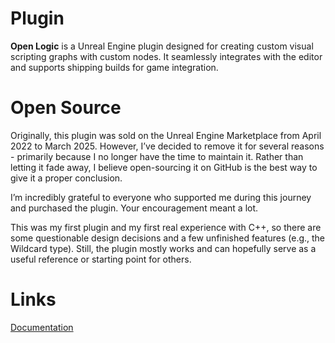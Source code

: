 # Plugin

**Open Logic** is a Unreal Engine plugin designed for creating custom visual scripting graphs with custom nodes.
It seamlessly integrates with the editor and supports shipping builds for game integration.

# Open Source
Originally, this plugin was sold on the Unreal Engine Marketplace from April 2022 to March 2025. However, I’ve decided to remove it for several reasons - primarily because I no longer have the time to maintain it. Rather than letting it fade away, I believe open-sourcing it on GitHub is the best way to give it a proper conclusion.

I’m incredibly grateful to everyone who supported me during this journey and purchased the plugin. Your encouragement meant a lot.

This was my first plugin and my first real experience with C++, so there are some questionable design decisions and a few unfinished features (e.g., the Wildcard type). Still, the plugin mostly works and can hopefully serve as a useful reference or starting point for others.

# Links
[Documentation](https://bit.ly/openlogiceditor-documentation)
